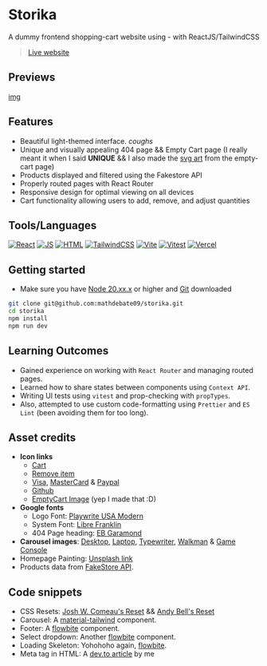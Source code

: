# Storika

A dummy frontend shopping-cart website using - with ReactJS/TailwindCSS

> [Live website](https://storika.vercel.app/)

## Previews

[img](https://example.com)

## Features

- Beautiful light-themed interface. *coughs*
- Unique and visually appealing 404 page && Empty Cart page (I really meant it when I said **UNIQUE** && I also made the [svg art](https://storika.vercel.app/cart) from the empty-cart page)
- Products displayed and filtered using the Fakestore API
- Properly routed pages with React Router
- Responsive design for optimal viewing on all devices
- Cart functionality allowing users to add, remove, and adjust quantities

## Tools/Languages

[![React](https://img.shields.io/badge/-React-000?style=for-the-badge&logo=react)](https://react.dev/learn)
[![JS](https://img.shields.io/badge/-JavaScript-000?style=for-the-badge&logo=javascript&logoColor=F0DB4F)](https://developer.mozilla.org/en-US/docs/Web/JavaScript)
[![HTML](https://img.shields.io/badge/-HTML-000?style=for-the-badge&logo=html5)](https://developer.mozilla.org/en-US/docs/Web/HTML)
[![TailwindCSS](https://img.shields.io/badge/-TailwindCSS-000?style=for-the-badge&logo=tailwindcss&logoColor=1572B6)](https://tailwindcss.com/docs/installation)
[![Vite](https://img.shields.io/badge/-Vite-000?style=for-the-badge&logo=vite)](https://vitejs.dev/guide/)
[![Vitest](https://img.shields.io/badge/-Vitest-000?style=for-the-badge&logo=vitest)](https://vitest.dev/guide/)
[![Vercel](https://img.shields.io/badge/-Vercel-000?style=for-the-badge&logo=vercel)](https://vercel.com/docs/getting-started-with-vercel)

## Getting started

- Make sure you have [Node 20.xx.x](https://nodejs.org/en/download/package-manager) or higher and [Git](https://git-scm.com/downloads) downloaded

```bash
git clone git@github.com:mathdebate09/storika.git
cd storika
npm install
npm run dev
```

## Learning Outcomes

- Gained experience on working with `React Router` and managing routed pages.
- Learned how to share states between components using `Context API`.
- Writing UI tests using `vitest` and prop-checking with `propTypes`.
- Also, attempted to use custom code-formatting using `Prettier` and `ES Lint` (been avoiding them for too long).

## Asset credits

- **Icon links**
  - [Cart](https://lucide.dev/icons/shopping-bag)
  - [Remove item](https://lucide.dev/icons/trash-2)
  - [Visa](https://www.svgrepo.com/svg/328144/visa), [MasterCard](https://www.svgrepo.com/svg/508701/mastercard-full) & [Paypal](https://www.svgrepo.com/svg/508716/paypal)
  - [Github](https://www.svgrepo.com/svg/512317/github-142)
  - [EmptyCart Image](https://gtihub.com/amthdebta09) (yep I made that :D)
- **Google fonts**
  - Logo Font: [Playwrite USA Modern](https://fonts.google.com/specimen/Playwrite+US+Modern?preview.text=storika.)
  - System Font: [Libre Franklin](https://fonts.google.com/specimen/Libre+Franklin?preview.text=Hello%20Wolrd)
  - 404 Page heading: [EB Garamond](https://fonts.google.com/specimen/EB+Garamond)
- **Carousel images**: [Desktop](https://www.artstation.com/artwork/kQQgaA), [Laptop](https://www.aroged.com/2024/06/25/apple-does-not-allow-the-release-of-pc-emulators-on-ios/), [Typewriter](https://unsplash.com/photos/black-typewriter-on-brown-wooden-table-rLNtIsnrp6A), [Walkman](https://medium.com/coinmonks/download-mp3-from-youtube-playlist-efa44493b47a) & [Game Console](https://quizgecko.com/learn/nintendo-trivia-rhntqm)
- Homepage Painting: [Unsplash link](https://unsplash.com/photos/horse-and-carriage-inside-cave-painting-kVXGjqRe7IY)
- Products data from [FakeStore API](https://fakestoreapi.com/).

## Code snippets

- CSS Resets: [Josh W. Comeau's Reset](https://www.joshwcomeau.com/css/custom-css-reset/) && [Andy Bell's Reset](https://piccalil.li/blog/a-more-modern-css-reset/)
- Carousel: A [material-tailwind](https://www.material-tailwind.com/docs/react/carousel) component.
- Footer: A [flowbite](https://flowbite.com/docs/components/footer/#social-media-icons) component.
- Select dropdown: Another [flowbite](https://flowbite.com/docs/forms/select/#select-input-example) component.
- Loading Skeleton: Yohohoho again, [flowbite](https://flowbite.com/docs/components/skeleton/#image-placeholder).
- Meta tag in HTML: A [dev.to article](https://dev.to/mathdebate09/add-thumbnails-to-your-project-links-for-better-seo-5gca) by me
